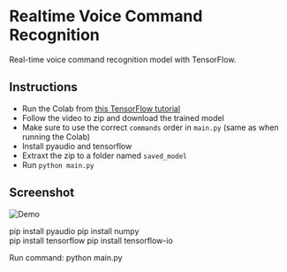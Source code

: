 # Realtime Voice Command Recognition

Real-time voice command recognition model with TensorFlow.


## Instructions

- Run the Colab from [this TensorFlow tutorial](https://www.tensorflow.org/tutorials/audio/simple_audio)
- Follow the video to zip and download the trained model
- Make sure to use the correct `commands` order in `main.py` (same as when running the Colab)
- Install pyaudio and tensorflow
- Extraxt the zip to a folder named `saved_model`
- Run `python main.py`

## Screenshot

![Demo](demo.png)

pip install pyaudio
pip install numpy  
pip install tensorflow
pip install tensorflow-io 

Run command: python main.py  
